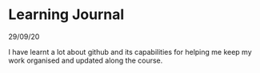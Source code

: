 # Learning Journal

29/09/20

I have learnt a lot about github and its capabilities for helping me keep my work organised and updated along the course. 
